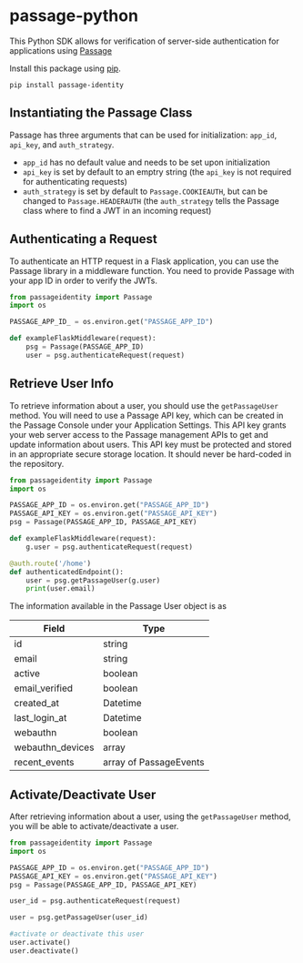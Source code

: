 # passage-python

This Python SDK allows for verification of server-side authentication for applications using [Passage](https://passage.id)

Install this package using [pip](https://pypi.org/project/passage-identity/).

```
pip install passage-identity
```

## Instantiating the Passage Class

Passage has three arguments that can be used for initialization: `app_id`, `api_key`, and `auth_strategy`. 
 - `app_id` has no default value and needs to be set upon initialization
 - `api_key` is set by default to an emptry string (the `api_key` is not required for authenticating requests)
 - `auth_strategy` is set by default to `Passage.COOKIEAUTH`, but can be changed to `Passage.HEADERAUTH` (the `auth_strategy` tells the Passage class where to find a JWT in an incoming request)



## Authenticating a Request

To authenticate an HTTP request in a Flask application, you can use the Passage library in a middleware function. 
You need to provide Passage with your app ID in order to verify the JWTs.

```python
from passageidentity import Passage
import os

PASSAGE_APP_ID_ = os.environ.get("PASSAGE_APP_ID")

def exampleFlaskMiddleware(request):
    psg = Passage(PASSAGE_APP_ID)
    user = psg.authenticateRequest(request)
```

## Retrieve User Info
To retrieve information about a user, you should use the `getPassageUser` method. You will need to use a Passage API key, which can be created in the Passage Console under your Application Settings. This API key grants your web server access to the Passage management APIs to get and update information about users.
This API key must be protected and stored in an appropriate secure storage location. It should never be hard-coded in the repository.

```python
from passageidentity import Passage
import os

PASSAGE_APP_ID = os.environ.get("PASSAGE_APP_ID")
PASSAGE_API_KEY = os.environ.get("PASSAGE_API_KEY")
psg = Passage(PASSAGE_APP_ID, PASSAGE_API_KEY)

def exampleFlaskMiddleware(request):
    g.user = psg.authenticateRequest(request)

@auth.route('/home')
def authenticatedEndpoint():
    user = psg.getPassageUser(g.user)
	print(user.email)
```

The information available in the Passage User object is as

| Field  | Type    |
|--------|---------|
| id | string  |  
| email  | string  | 
| active | boolean |
| email_verified | boolean  |  
| created_at  | Datetime  | 
| last_login_at | Datetime | 
| webauthn  | boolean  | 
| webauthn_devices | array |
|recent_events| array of PassageEvents |


## Activate/Deactivate User
After retrieving information about a user, using the `getPassageUser` method, you will be able to activate/deactivate a user. 

```python
from passageidentity import Passage
import os

PASSAGE_APP_ID = os.environ.get("PASSAGE_APP_ID")
PASSAGE_API_KEY = os.environ.get("PASSAGE_API_KEY")
psg = Passage(PASSAGE_APP_ID, PASSAGE_API_KEY)

user_id = psg.authenticateRequest(request)

user = psg.getPassageUser(user_id)

#activate or deactivate this user
user.activate()
user.deactivate()
```